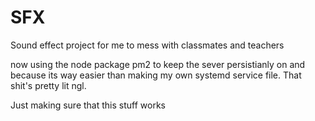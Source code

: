 # SFX

Sound effect project for me to mess with classmates and teachers

now using the node package pm2 to keep the sever persistianly on and because its way easier than making my own systemd service file. 
That shit's pretty lit ngl.

Just making sure that this stuff works
